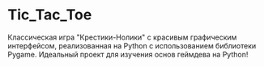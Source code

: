 # Tic_Tac_Toe
Классическая игра "Крестики-Нолики" с красивым графическим интерфейсом, реализованная на Python с использованием библиотеки Pygame. Идеальный проект для изучения основ геймдева на Python!
